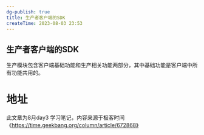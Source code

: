 ```yaml
---
dg-publish: true
title: 生产者客户端的SDK
createTime: 2023-08-03 23:53  
---
```


## 生产者客户端的SDK

生产模块包含客户端基础功能和生产相关功能两部分，其中基础功能是客户端中所有功能共用的。



# 地址

此文章为8月day3 学习笔记，内容来源于极客时间《https://time.geekbang.org/column/article/672868》